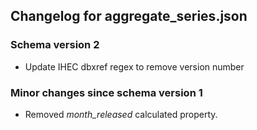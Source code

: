 ## Changelog for aggregate_series.json

### Schema version 2

* Update IHEC dbxref regex to remove version number

### Minor changes since schema version 1
* Removed *month_released* calculated property.
